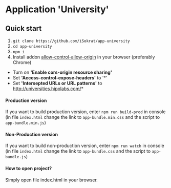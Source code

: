 # Application 'University'
## Quick start

1) `git clone https://github.com/iSokrat/app-university`
2) `cd app-university`
3) `npm i`
4) Install addon [allow-control-allow-origin](https://chrome.google.com/webstore/detail/allow-control-allow-origi/nlfbmbojpeacfghkpbjhddihlkkiljbi/related?hl=en) in your browser (preferably Chrome)
- Turn on **'Enable cors-origin resource sharing'**
- Set **'Access-control-expose-headers'** to '*'
- Set **'Intersepted URLs or URL patterns'** to http://universities.hipolabs.com/*

#### Production version
If you want to build production version, enter `npm run build-prod` in console (in file `index.html` change the link to `app-bundle.min.css` and the script to `app-bundle.min.js`)

#### Non-Production version
If you want to build non-production version, enter `npm run watch` in console (in file `index.html` change the link to `app-bundle.css` and the script to `app-bundle.js`)

#### How to open project?

Simply open file index.html in your browser.
